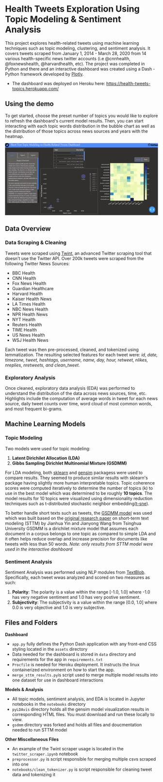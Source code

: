 # Health Tweets Exploration Using Topic Modeling & Sentiment Analysis

This project explores health-related tweets using machine learning techniques such as topic modeling, clustering, and sentiment analysis. It covers tweets scraped from January 1, 2014 - March 28, 2020 from 14 various health-specific news twitter accounts (i.e @cnnhealth, @foxnewshealth, @harvardhealth, etc). The project was completed in Python and there and an interactive dashboard was created using a Dash - Python framework developed by [Plotly](https://plot.ly/dash). 
* The dashboard was deployed on Heroku here: https://health-tweets-topics.herokuapp.com/

## Using the demo
To get started, choose the preset number of topics you would like to explore to refresh the dashboard's current model results. Then, you can start interacting with each topic words distribution in the bubble chart as well as the distribution of those topics across news sources and years with the heatmap.

![demo](assets/img/sttm_dashboard_demo.gif)

## Data Overview
### Data Scraping & Cleaning
Tweets were scraped using [Twint](https://github.com/twintproject/twint), an advanced Twitter scraping tool that doesn't use the Twitter API. Over 200k tweets were scraped from the following Twitter News Sources:
* BBC Health 
* CNN Health 
* Fox News Health 
* Guardian Healthcare
* Harvard Health
* Kaiser Health News
* LA Times Health
* NBC News Health
* NPR Health News 
* NYT Health
* Reuters Health
* TIME Health 
* US News Health
* WSJ Health News

Each tweet was then pre-processed, cleaned, and tokenized using lemmatization. The resulting selected features for each tweet were: *id, date, timezone, tweet, hashtags, username, name, day, hour, retweet, nlikes, nreplies, nretweets, and clean_tweet*.

### Exploratory Analysis
Once cleaned, exploratory data analysis (EDA) was performed to understand the distribution of the data across news sources, time, etc. 
Highlights include the computation of average words in tweet for each news source, daily tweet counts over time, word cloud of most common words, and most frequent bi-grams. 

## Machine Learning Models
### Topic Modeling
Two models were used for topic modeling:
1. **Latent Dirichilet Allocation (LDA)**
2. **Gibbs Sampling Dirichlet Multinomial Mixture (GSDMM)**

For LDA modeling, both [sklearn](https://scikit-learn.org/stable/modules/generated/sklearn.decomposition.LatentDirichletAllocation.html) and [gensim](https://radimrehurek.com/gensim/models/ldamodel.html) packagess were used to compare results. They seemed to produce similar results with sklearn's package having slightly more human interpretable topics. Topic coherence scores were computed iteratively to determine the number of topics (k) to use in the best model which was determined to be roughly **10 topics**. The model results for 10 topics were visualized using  dimensionality reduction techniques such as t-distributed stochastic neighbor embedding([t-sne](https://lvdmaaten.github.io/tsne/)).

To better handle short texts such as tweets, the [GSDMM model](https://github.com/rwalk/gsdmm) was used which was built based on the [original research paper](http://dbgroup.cs.tsinghua.edu.cn/wangjy/papers/KDD14-GSDMM.pdf) on short-term text modeling (STTM) by Jianhua Yin and Jianyong Wang from Tsinghua University GSDMM is a dirichilet mixture model that assumes each document in a corpus belongs to one topic as compared to simple LDA and it often helps reduce overlap and increase precision for documents like tweets with less than 50 words. *Note: only results from STTM model were used in the interactive dashboard*

### Sentiment Analysis
Sentiment Analysis was performed using NLP modules from [TextBlob](https://textblob.readthedocs.io/en/dev/quickstart.html#sentiment-analysis). Specifically, each tweet wwas analyzed and scored on two measures as such:
1. **Polarity**: The polarity is a value within the range [-1.0, 1.0] where -1.0 has very negative sentiment and 1.0 has very postive sentiment.
2. **Subjectivity**: The subjectivity is a value within the range [0.0, 1.0] where 0.0 is very objective and 1.0 is very subjective.

## Files and Folders
**Dashboard**
- `app.py` fully defines the Python Dash application with any front-end CSS styling located in the `assets` directory
- Data needed for the dashboard is stored in `data` directory and requirements for the app in `requirements.txt`
- `Procfile` is needed for Heroku deployment. It instructs the linux containerized environment on how to start the app.
- `merge_sttm_results.py`is script used to merge multiple model results into one dataset for use in dashboard interactions

**Models & Analysis**
- All topic models, sentiment analysis, and EDA is located in Jupyter notebooks in the `notebooks` directory
- `pyLDAvis` directory holds all the gensim model visualization results in corresponding HTML files. You must download and run these locally to view. 
- `gsdmm` directory was forked and holds all files and doucmentation needed to run STTM model 

**Other Miscellaneous Files**
- An example of the Twint scraper usage is located in the `twitter_scraper.ipynb` notebook 
- `preprocessor.py` is script responsible for merging multiple csvs scraped into one
- `notebooks/clean_tokenizer.py` is script responsible for cleaning tweet data and tokenizing it
